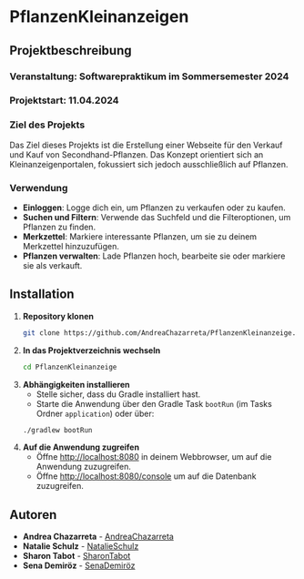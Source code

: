 # PflanzenKleinanzeigen 

## Projektbeschreibung 

### Veranstaltung: Softwarepraktikum im Sommersemester 2024
### Projektstart: 11.04.2024

### Ziel des Projekts
Das Ziel dieses Projekts ist die Erstellung einer Webseite für den Verkauf und Kauf von Secondhand-Pflanzen. 
Das Konzept orientiert sich an Kleinanzeigenportalen, fokussiert sich jedoch ausschließlich auf Pflanzen.

### Verwendung
- **Einloggen**: Logge dich ein, um Pflanzen zu verkaufen oder zu kaufen.
- **Suchen und Filtern**: Verwende das Suchfeld und die Filteroptionen, um Pflanzen zu finden.
- **Merkzettel**: Markiere interessante Pflanzen, um sie zu deinem Merkzettel hinzuzufügen.
- **Pflanzen verwalten**: Lade Pflanzen hoch, bearbeite sie oder markiere sie als verkauft.

## Installation 
1. **Repository klonen**
    ```bash
   git clone https://github.com/AndreaChazarreta/PflanzenKleinanzeige.git
    ```
2. **In das Projektverzeichnis wechseln**
    ```bash
    cd PflanzenKleinanzeige
    ```
3. **Abhängigkeiten installieren**
    - Stelle sicher, dass du Gradle installiert hast. 
    - Starte die Anwendung über den Gradle Task `bootRun` (im Tasks Ordner `application`) oder über:
    ```bash
    ./gradlew bootRun
    ```
4. **Auf die Anwendung zugreifen**
    - Öffne [http://localhost:8080](http://localhost:8080/) in deinem Webbrowser, um auf die Anwendung zuzugreifen.
    - Öffne [http://localhost:8080/console](http://localhost:8080/console) um auf die Datenbank zuzugreifen.


## Autoren 
- **Andrea Chazarreta** - [AndreaChazarreta](https://github.com/AndreaChazarreta)
- **Natalie Schulz** - [NatalieSchulz](https://github.com/NatalieSchulz99)
- **Sharon Tabot** - [SharonTabot](https://github.com/sharii9)
- **Sena Demiröz** - [SenaDemiröz](https://github.com/Senadem03)
